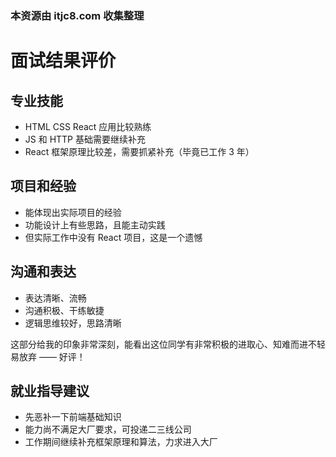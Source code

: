 ### 本资源由 itjc8.com 收集整理
# 面试结果评价

## 专业技能

- HTML CSS React 应用比较熟练
- JS 和 HTTP 基础需要继续补充
- React 框架原理比较差，需要抓紧补充（毕竟已工作 3 年）

## 项目和经验

- 能体现出实际项目的经验
- 功能设计上有些思路，且能主动实践
- 但实际工作中没有 React 项目，这是一个遗憾

## 沟通和表达

- 表达清晰、流畅
- 沟通积极、干练敏捷
- 逻辑思维较好，思路清晰

这部分给我的印象非常深刻，能看出这位同学有非常积极的进取心、知难而进不轻易放弃 —— 好评！

## 就业指导建议

- 先恶补一下前端基础知识
- 能力尚不满足大厂要求，可投递二三线公司
- 工作期间继续补充框架原理和算法，力求进入大厂
